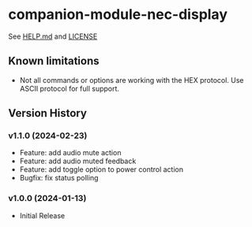 # companion-module-nec-display

See [HELP.md](./companion/HELP.md) and [LICENSE](./LICENSE)

## Known limitations

- Not all commands or options are working with the HEX protocol. Use ASCII protocol for full support.

## Version History

### v1.1.0 (2024-02-23)

- Feature: add audio mute action
- Feature: add audio muted feedback
- Feature: add toggle option to power control action
- Bugfix: fix status polling

### v1.0.0 (2024-01-13)

- Initial Release